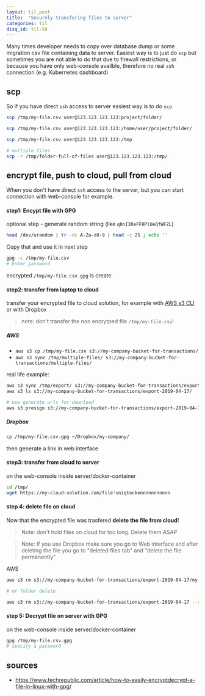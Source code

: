 ```yaml
---
layout: til_post
title:  "Securely transfering files to server"
categories: til
disq_id: til-58
---
```



Many times developer needs to copy over database dump or some migration
csv file containing data to server. Easiest way is to just do `scp` but sometimes
you are not able to do that due to firewall restrictions, or because you
have only web-console availble, therefore  no real `ssh` connection
(e.g. Kubernetes dashboard)

## scp

So if you have direct `ssh` access to server easiest way is to do `scp`

```bash
scp /tmp/my-file.csv user@123.123.123.123:project/folder/

scp /tmp/my-file.csv user@123.123.123.123:/home/user/project/folder/

scp /tmp/my-file.csv user@123.123.123.123:/tmp

# multiple files
scp -r /tmp/folder-full-of-files user@123.123.123.123:/tmp/
```


## encrypt file, push to cloud, pull from cloud

When you don't have direct `ssh` access to the server, but you can start
connection with web-console for example.

#### step1: Encypt file with GPG


optional step - generate random string (like `q0nI2ReFF8PlUeQfWFZL`)

```bash
head /dev/urandom | tr -dc A-Za-z0-9 | head -c 25 ; echo ''
```

Copy that and use it in next step

```bash
gpg -c /tmp/my-file.csv
# Enter password
```

encrypted `/tmp/my-file.csv.gpg` is create

#### step2: transfer from laptop to cloud

transfer your encrypted file to cloud solution, for example
with [AWS s3 CLI](https://docs.aws.amazon.com/cli/latest/userguide/cli-services-s3-commands.html)
or with Dropbox

> note: don't transfer the non encrytped file `/tmp/my-file.csv`!

##### AWS

* `aws s3 cp /tmp/my-file.csv s3://my-company-bucket-for-transactions/`
* `aws s3 sync /tmp/multiple-files/ s3://my-company-bucket-for-transactions/multiple-files/`

real life example:

```bash
aws s3 sync /tmp/export/ s3://my-company-bucket-for-transactions/export-2019-04-17
aws s3 ls s3://my-company-bucket-for-transactions/export-2019-04-17/

# now generate urls for download
aws s3 presign s3://my-company-bucket-for-transactions/export-2019-04-17/my-file.csv.gpg
```

##### Dropbox

```bash
cp /tmp/my-file.csv.gpg ~/Dropbox/my-company/
```
then generate a link in web interface


#### step3: transfer from cloud to server

on the web-console inside server/docker-container

```bash
cd /tmp/
wget https://my-cloud-solution.com/file?uniqtockennnnnnnnnnn
```

#### step 4: delete file on cloud

Now that the encrypted file was trasfered **delete the file from cloud**!

> Note: don't hold files on cloud for too long. Delete them ASAP

> Note: If you use Dropbox make sure you go to Web interface and after
> deleting the file you go to "deleted files tab" and "delete the file
> permanently"

AWS

```bash
aws s3 rm s3://my-company-bucket-for-transactions/export-2019-04-17/my-file.csv.gpg

# or folder delete

aws s3 rm s3://my-company-bucket-for-transactions/export-2019-04-17 --recursive
```

#### step 5: Decrypt file on server with GPG


on the web-console inside server/docker-container

```bash
gpg /tmp/my-file.csv.gpg
# specify a password
```





## sources

* <https://www.techrepublic.com/article/how-to-easily-encryptdecrypt-a-file-in-linux-with-gpg/>
